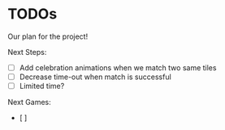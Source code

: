 # TODOs

Our plan for the project!

Next Steps:
- [ ] Add celebration animations when we match two same tiles
- [ ] Decrease time-out when match is successful
- [ ] Limited time?

Next Games:
- [ ]